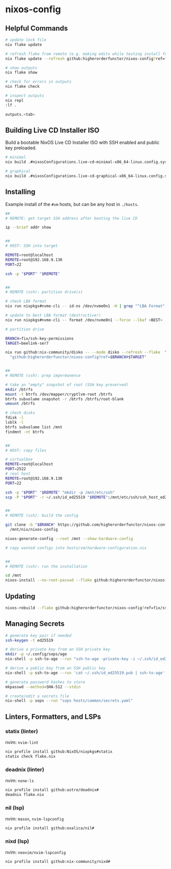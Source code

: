 # nixos-config

## Helpful Commands

```sh
# update lock file
nix flake update

# refresh flake from remote (e.g. making edits while testing install from ISO)
nix flake update --refresh github:higherorderfunctor/nixos-config?ref=fix/ssh-key-permissions

# show outputs
nix flake show

# check for errors in outputs
nix flake check

# inspect outputs
nix repl
:lf .

outputs.<tab>
````

## Building Live CD Installer ISO

Build a bootable NixOS Live CD Installer ISO with SSH enabled and public key preloaded.

```sh
# minimal
nix build .#nixosConfigurations.live-cd-minimal-x86_64-linux.config.system.build.isoImage

# graphical
nix build .#nixosConfigurations.live-cd-graphical-x86_64-linux.config.system.build.isoImage
```

## Installing

Example install of the `#vm` hosts, but can be any host in `./hosts`.

```sh
##
# REMOTE: get target SSH address after booting the live CD

ip --brief addr show


##
# HOST: SSH into target

REMOTE=root@localhost
REMOTE=root@192.168.9.130
PORT=22

ssh -p "$PORT" "$REMOTE"


##
# REMOTE (ssh): partition drive(s)

# check LBA format
nix run nixpkgs#nvme-cli -- id-ns /dev/nvme0n1 -H | grep "^LBA Format"

# update to best LBA format (destructive!)
nix run nixpkgs#nvme-cli -- format /dev/nvme0n1 --force --lbaf <BEST>

# partition drive

BRANCH=fix/ssh-key-permissions
TARGET=beelink-ser7

nix run github:nix-community/disko -- --mode disko --refresh --flake  \
  "github:higherorderfunctor/nixos-config?ref=$BRANCH#$TARGET"


##
# REMOTE (ssh): prep impermanence

# take an "empty" snapshot of root (SSH key preserved)
mkdir /btrfs
mount -t btrfs /dev/mapper/cryptlvm-root /btrfs
btrfs subvolume snapshot -r /btrfs /btrfs/root-blank
umount /btrfs

# check disks
fdisk -l
lsblk -l
btrfs subvolume list /mnt
findmnt -nt btrfs


##
# HOST: copy files

# virtualbox
REMOTE=root@localhost
PORT=2522
# real host
REMOTE=root@192.168.9.130
PORT=22

ssh -p "$PORT" "$REMOTE" "mkdir -p /mnt/etc/ssh"
scp -P "$PORT" -r ~/.ssh/id_ed25519 "$REMOTE":/mnt/etc/ssh/ssh_host_ed25519_key


##
# REMOTE (ssh): build the config

git clone -b "$BRANCH" https://github.com/higherorderfunctor/nixos-config.git \
  /mnt/nix/nixos-config

nixos-generate-config --root /mnt --show-hardware-config

# copy wanted configs into hosts/vm/hardware-configuration.nix


##
# REMOTE (ssh): run the installation

cd /mnt
nixos-install --no-root-passwd --flake github:higherorderfunctor/nixos-config?ref=fix/ssh-key-permissions#vm
````

## Updating

```sh
nixos-rebuild --flake github:higherorderfunctor/nixos-config?ref=fix/ssh-key-permissions switch
```

## Managing Secrets

```sh
# generate key pair if needed
ssh-keygen -t ed25519

# derive a private key from an SSH private key
mkdir -p ~/.config/sops/age
nix-shell -p ssh-to-age --run "ssh-to-age -private-key -i ~/.ssh/id_ed25519 > ~/.config/sops/age/keys.txt"

# derive a public key from an SSH public key
nix-shell -p ssh-to-age --run 'cat ~/.ssh/id_ed25519.pub | ssh-to-age'

# generate password hashes to store
mkpasswd --method=SHA-512 --stdin

# create/edit a secrets file
nix-shell -p sops --run "sops hosts/common/secrets.yaml"
```

## Linters, Formatters, and LSPs

### statix (linter)

nvim: `nvim-lint`

```sh
nix profile install github:NixOS/nixpkgs#statix
statix check flake.nix
```

### deadnix (linter)

nvim: `none-ls`

```sh
nix profile install github:astro/deadnix#
deadnix flake.nix
```

### nil (lsp)

nvim: `mason`, `nvim-lspconfig`

```sh
nix profile install github:oxalica/nil#
```

### nixd (lsp)

nvim: `neovim/nvim-lspconfig`

```sh
nix profile install github:nix-community/nixd#
```
